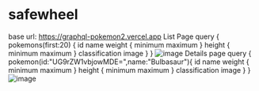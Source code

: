 # safewheel
base url: https://graphql-pokemon2.vercel.app
List Page 
 query {
  pokemons(first:20) {
    id
    name
    weight {
      minimum
      maximum
    }
    height {
      minimum
      maximum
    }
    classification
    image
  } 
}
![image](https://github.com/srabbijan/flutter-graphql-pokemon-api/assets/32338236/8bcf089d-431b-486a-a0fb-168e353eb536)
Details page 
query {
  pokemon(id:"UG9rZW1vbjowMDE=",name:"Bulbasaur"){
    id
    name
    weight {
      minimum
      maximum
    }
    height {
      minimum
      maximum
    }
    classification
    image
  }
}
![image](https://github.com/srabbijan/flutter-graphql-pokemon-api/assets/32338236/48b8928d-2bf9-40fa-88f2-761a588e18be)


